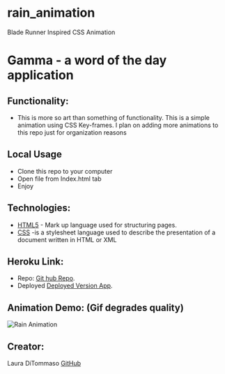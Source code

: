 # rain_animation
Blade Runner Inspired CSS Animation 

# Gamma - a word of the day application 

## Functionality: 

* This is more so art than something of functionality. This is a simple animation using CSS Key-frames. I plan on adding more animations to this repo just for organization reasons

## Local Usage
* Clone this repo to your computer
* Open file from Index.html tab
* Enjoy

## Technologies: 
* [HTML5](https://developer.mozilla.org/en-US/docs/Web/Guide/HTML/HTML5) - Mark up language used for structuring pages. 
* [CSS](https://developer.mozilla.org/en-US/docs/Web/CSS) -is a stylesheet language used to describe the presentation of a document written in HTML or XML



## Heroku Link: 
* Repo: [Git hub Repo](https://github.com/lmd808/rain_animation).
* Deployed [Deployed Version App](https://lmd808.github.io/rain_animation/).

## Animation Demo: (Gif degrades quality)  

![Rain Animation](./images/demo1.gif)


## Creator: 
Laura DiTommaso [GitHub](https://github.com/lmd808)

